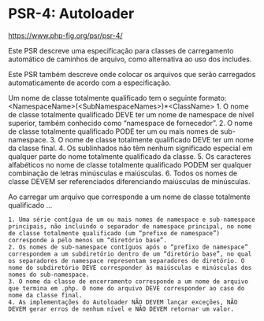 # PSR-4: Autoloader

https://www.php-fig.org/psr/psr-4/

Este PSR descreve uma especificação para classes de carregamento automático de caminhos de arquivo, como alternativa ao uso dos includes.

Este PSR também descreve onde colocar os arquivos que serão carregados automaticamente de acordo com a especificação.

Um nome de classe totalmente qualificado tem o seguinte formato:
    \<NamespaceName>(\<SubNamespaceNames>)*\<ClassName>
    1. O nome de classe totalmente qualificado DEVE ter um nome de namespace de nível superior, também conhecido como “namespace de fornecedor”.
    2. O nome de classe totalmente qualificado PODE ter um ou mais nomes de sub-namespace.
    3. O nome de classe totalmente qualificado DEVE ter um nome da classe final.
    4. Os sublinhados não têm nenhum significado especial em qualquer parte do nome totalmente qualificado da classe.
    5. Os caracteres alfabéticos no nome de classe totalmente qualificado PODEM ser qualquer combinação de letras minúsculas e maiúsculas.
    6. Todos os nomes de classe DEVEM ser referenciados diferenciando maiúsculas de minúsculas.

Ao carregar um arquivo que corresponde a um nome de classe totalmente qualificado ...

    1. Uma série contígua de um ou mais nomes de namespace e sub-namespace principais, não incluindo o separador de namespace principal, no nome de classe totalmente qualificado (um “prefixo de namespace”) corresponde a pelo menos um “diretório base”.
    2. Os nomes de sub-namespace contíguos após o “prefixo de namespace” correspondem a um subdiretório dentro de um “diretório base”, no qual os separadores de namespace representam separadores de diretório. O nome do subdiretório DEVE corresponder às maiúsculas e minúsculas dos nomes do sub-namespace.
    3. O nome da classe de encerramento corresponde a um nome de arquivo que termina em .php. O nome do arquivo DEVE corresponder ao caso do nome da classe final.
    4. As implementações do Autoloader NÃO DEVEM lançar exceções, NÃO DEVEM gerar erros de nenhum nível e NÃO DEVEM retornar um valor.



